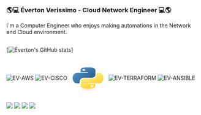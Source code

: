 ### 🌎💻 Éverton Verissimo - Cloud Network Engineer 💻🌎

I´m a Computer Engineer who enjoys making automations in the Network and Cloud environment. 
##


[![Éverton's GitHub stats](https://github-readme-stats.vercel.app/api?username=evertonvam&show_icons=true&theme=dark#gh-dark-mode-only)]

<div style="display: inline_block"><br>
  <img align="center" alt="EV-AWS" height="40" width="90" margin= "1000" src="https://upload.wikimedia.org/wikipedia/commons/9/93/Amazon_Web_Services_Logo.svg"/>
  <img align="center" alt="EV-CISCO" height="40" width="90" src="https://upload.wikimedia.org/wikipedia/commons/0/08/Cisco_logo_blue_2016.svg"  />
  <img align="center" alt="EV-PYTHON" height="70" width="100" src="https://raw.githubusercontent.com/devicons/devicon/master/icons/python/python-original.svg"  />
  <img align="center" alt="EV-TERRAFORM" height="70" width="90"src="https://cdn.jsdelivr.net/gh/devicons/devicon/icons/terraform/terraform-original-wordmark.svg"  />
  <img align="center" alt="EV-ANSIBLE" height="80" width="90" src="https://upload.wikimedia.org/wikipedia/commons/2/24/Ansible_logo.svg" />
</div>
  
 ##
 
<div> 
  <a href="https://discord.gg/VDjKBKFn" target="_blank"><img src="https://img.shields.io/badge/Discord-7289DA?style=for-the-badge&logo=discord&logoColor=white" target="_blank"></a>
  <a href="https://www.twitch.tv/evertonvam" target="_blank"><img src="https://img.shields.io/badge/Twitch-9146FF?style=for-the-badge&logo=twitch&logoColor=white" target="_blank"></a>
  <a href="mailto:evertonvam@gmail.com"><img src="https://img.shields.io/badge/-Gmail-%23333?style=for-the-badge&logo=gmail&logoColor=white" target="_blank"></a>
  <a href="https://www.linkedin.com/in/evertonvam" target="_blank"><img src="https://img.shields.io/badge/-LinkedIn-%230077B5?style=for-the-badge&logo=linkedin&logoColor=white" target="_blank"> 
</div>
